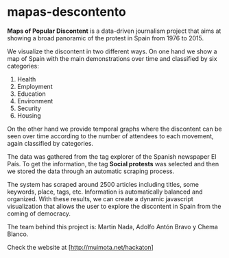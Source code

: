 # mapas-descontento
**Maps of Popular Discontent** is a data-driven journalism project that aims at showing a broad panoramic of the protest in Spain from 1976 to 2015.

We visualize the discontent in two different ways. On one hand we show a map of Spain with the main demonstrations over time and classified by six categories:

1. Health
2. Employment
3. Education
4. Environment
5. Security
6. Housing

On the other hand we provide temporal graphs where the discontent can be seen over time according to the number of attendees to each movement, again classified by categories.

The data was gathered from the tag explorer of the Spanish newspaper El País. To get the information, the tag **Social protests** was selected and then we stored the data through an automatic scraping process.

The system has scraped around 2500 articles including titles, some keywords, place, tags, etc. Information is automatically balanced and organized. With these results, we can create a dynamic javascript visualization that allows the user to explore the discontent in Spain from the coming of democracy.

The team behind this project is: Martin Nada, Adolfo Antón Bravo y Chema Blanco.

Check the website at [http://muimota.net/hackaton]
